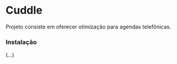 # Cuddle

Projeto consiste em oferecer otimização para agendas telefônicas.

### Instalação

(...)

